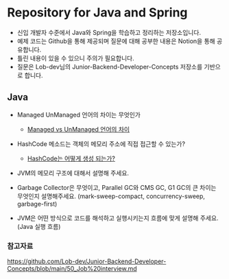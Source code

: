# Repository for Java and Spring

- 신입 개발자 수준에서 Java와 Spring을 학습하고 정리하는 저장소입니다.
- 예제 코드는 Github을 통해 제공되며 질문에 대해 공부한 내용은 Notion을 통해 공유합니다.
- 틀린 내용이 있을 수 있으니 주의가 필요합니다.
- 질문은 Lob-dev님의 Junior-Backend-Developer-Concepts 저장소를 기반으로 합니다.

## Java

- Managed UnManaged 언어의 차이는 무엇인가
    - [Managed vs UnManaged 언어의 차이](https://luxurious-syzygy-94d.notion.site/Managed-vs-UnManaged-19ce21d1cc3d80beae1dd74eeeee07f2)
- HashCode 메소드는 객체의 메모리 주소에 직접 접근할 수 있는가?
    - [HashCode는 어떻게 생성 되는가?](https://luxurious-syzygy-94d.notion.site/HashCode-19ce21d1cc3d80eaaa8af4a8df74bcd0?pvs=74)

- JVM의 메모리 구조에 대해서 설명해 주세요.
- Garbage Collector은 무엇이고, Parallel GC와 CMS GC, G1 GC의 큰 차이는 무엇인지 설명해주세요. (mark-sweep-compact, concurrency-sweep,
  garbage-first)
- JVM은 어떤 방식으로 코드를 해석하고 실행시키는지 흐름에 맞게 설명해 주세요. (Java 실행 흐름)

### 참고자료

https://github.com/Lob-dev/Junior-Backend-Developer-Concepts/blob/main/50_Job%20interview.md

